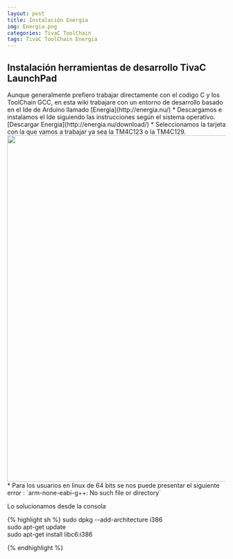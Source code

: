 ```yaml
---
layout: post
title: Instalación Energia
img: Energia.png
categories: TivaC ToolChain
tags: TivaC ToolChain Energia
---
```

<h2>Instalación herramientas de desarrollo TivaC LaunchPad</h2>
Aunque generalmente prefiero trabajar directamente con el codigo C y los ToolChain GCC, en esta wiki trabajare con un entorno de desarrollo basado en el Ide de Arduino llamado  [Energia](http://energia.nu/)
* Descargamos e instalamos el Ide siguiendo las instrucciones según el sistema operativo. [Descargar Energia](http://energia.nu/download/)  
* Seleccionamos la tarjeta con la que vamos a trabajar ya sea la TM4C123 o la TM4C129. 

 <img src="{{site.baseurl}}/images/SeleccionarPlacaEnergia" width="800" align="center">
* Para los usuarios en linux de 64 bits  se nos puede presentar el siguiente error :
`arm-none-eabi-g++: No such file or directory`

Lo solucionamos desde la consola  

{% highlight sh %}
sudo dpkg --add-architecture i386   
sudo apt-get update  
sudo apt-get install libc6:i386

{% endhighlight %}
